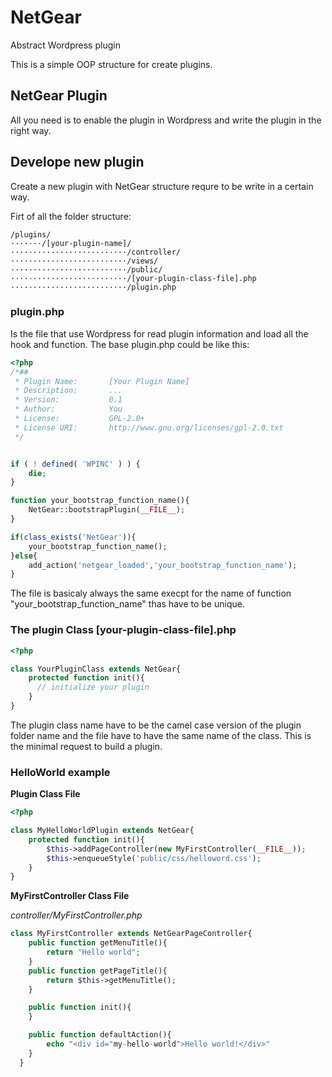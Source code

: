 # NetGear
Abstract Wordpress plugin

This is a simple OOP structure for create plugins.

## NetGear Plugin
All you need is to enable the plugin in Wordpress and write the plugin in the right way.

## Develope new plugin
Create a new plugin with NetGear structure requre to be write in a certain way.

Firt of all the folder structure:

    /plugins/
    ·······/[your-plugin-name]/
    ··························/controller/
    ··························/views/
    ··························/public/
    ··························/[your-plugin-class-file].php
    ··························/plugin.php

### plugin.php
Is the file that use Wordpress for read plugin information and load all the hook and function.
The base plugin.php could be like this:
```php
<?php
/*##
 * Plugin Name:       [Your Plugin Name]
 * Description:       ...
 * Version:           0.1
 * Author:            You
 * License:           GPL-2.0+
 * License URI:       http://www.gnu.org/licenses/gpl-2.0.txt
 */


if ( ! defined( 'WPINC' ) ) {
    die;
}

function your_bootstrap_function_name(){
    NetGear::bootstrapPlugin(__FILE__);
}

if(class_exists('NetGear')){
    your_bootstrap_function_name();
}else{
    add_action('netgear_loaded','your_bootstrap_function_name');
}

```
The file is basicaly always the same execpt for the name of function "your_bootstrap_function_name" thas have to be unique.

### The plugin Class [your-plugin-class-file].php
```php
<?php

class YourPluginClass extends NetGear{
    protected function init(){
      // initialize your plugin
    }
}
```

The plugin class name have to be the camel case version of the plugin folder name and the file have to have the same name of the class. This is the minimal request to build a plugin.

### HelloWorld example
**Plugin Class File**
```php
<?php

class MyHelloWorldPlugin extends NetGear{
    protected function init(){
        $this->addPageController(new MyFirstController(__FILE__));
        $this->enqueueStyle('public/css/helloword.css');
    }
}
```
**MyFirstController Class File**

*controller/MyFirstController.php*
```php
class MyFirstController extends NetGearPageController{
    public function getMenuTitle(){
        return "Hello world";
    }
    public function getPageTitle(){
        return $this->getMenuTitle();
    }

    public function init(){
    }

    public function defaultAction(){
        echo "<div id="my-hello-world">Hello world!</div>"
    }
  }
```
